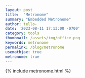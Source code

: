 ```yaml
---
layout: post
title:  "Metronome"
summary: "Embedded Metronome"
author: tello-
date: '2023-08-11 17:13:00 -0700'
category: tools
thumbnail: /assets/img/office.png
keywords: metronome
permalink: /blog/metronome
usemathjax: true
metronome: true
---
```


<container>
    {% include metronome.html %}
    <!-- Include jQuery library if needed -->
    <script src="https://code.jquery.com/jquery-3.6.0.min.js"></script>
    <!-- Include your metronome JavaScript file -->
<link rel="stylesheet" href="/metronome/styles.css">
<script src="/metronome/script.js"></script>

</container>